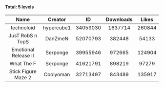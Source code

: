 #### Total: 5 levels

| Name | Creator | ID | Downloads | Likes |
|:---:|:---:|:---:|:---:|:---:|
| technoloid | hypercube1 | 34059030 | 1637714 | 260844
| JusT RobS n TopS | DanZmeN | 52070793 | 382448 | 54133
| Emotional Release II | Serponge | 39955946 | 972665 | 124904
| What The F | Serponge | 41621791 | 898219 | 97279
| Stick Figure Maze 2 | Coolyoman | 32713497 | 843489 | 135917
